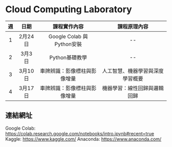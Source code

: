 # Cloud Computing Laboratory
 
| 週 | 日期 | 課程實作內容 | 課程原理內容 |
| :----: | :----: | :----: | :----: | 
| 1 | 2月24日 | Google Colab 與 Python安裝 | -- |
| 2 | 3月3日 | Python基礎教學 | -- |
| 3 | 3月10日 | 車牌辨識：影像標柱與影像增量 | 人工智慧、機器學習與深度學習概要 |
| 4 | 3月17日 | 車牌辨識：影像標柱與影像增量 | 機器學習：線性回歸與邏輯回歸 |

## 連結網址
Google Colab: https://colab.research.google.com/notebooks/intro.ipynb#recent=true
Kaggle: https://www.kaggle.com/
Anaconda: https://www.anaconda.com/
